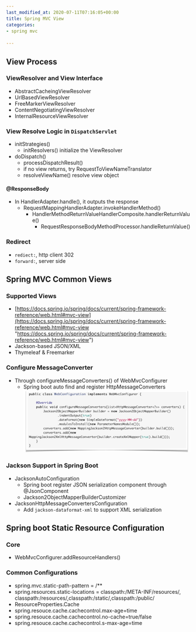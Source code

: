 ```yaml
---
last_modified_at: 2020-07-11T07:16:05+00:00
title: Spring MVC View
categories:
- spring mvc

---
```

## View Process

### ViewResolver and View Interface

* AbstractCacheingViewResolver
* UrlBasedViewResolver
* FreeMarkerViewResolver
* ContentNegotiatingViewResolver
* InternalResourceViewResolver

### View Resolve Logic in `DispatchServlet`

* initStrategies()
  * initResolvers() initialize the ViewResolver
* doDispatch()
  * processDispatchResult()
  * if no view returns, try RequestToViewNameTranslator
  * resolveViewName() resolve view object

#### @ResponseBody

* In HandlerAdapter.handle(), it outputs the response
  * RequestMappingHandlerAdapter.invokeHandlerMethod()
    * HandlerMethodReturnValueHandlerComposite.handlerReturnValue()
      * RequestResponseBodyMethodProcessor.handleReturnValue()

### Redirect

* `rediect:`, http client 302
* `forward:`, server side

## Spring MVC Common Views

### Supported Views

* [https://docs.spring.io/spring/docs/current/spring-framework-reference/web.html#mvc-view](https://docs.spring.io/spring/docs/current/spring-framework-reference/web.html#mvc-view "https://docs.spring.io/spring/docs/current/spring-framework-reference/web.html#mvc-view")
* Jackson-based JSON/XML
* Thymeleaf & Freemarker

### Configure MessageConverter

* Through configureMessageConverters() of WebMvcConfigurer
  * Spring boot auto find and register HttpMessageConverters  
    ![](/uploads/message-converter.png)

### Jackson Support in Spring Boot

* JacksonAutoConfiguration
  * Spring boot register JSON serialization component through @JsonComponent
  * Jackson2ObjectMapperBuilderCustomizer
* JacksonHttpMessageConvertersConfiguration
  * Add `jackson-dataformat-xml` to support XML serialization

## Spring boot Static Resource Configuration

### Core

* WebMvcConfigurer.addResourceHandlers()

### Common Configurations

* spring.mvc.static-path-pattern = /**
* spring.resources.static-locations = classpath:/META-INF/resources/, classpath:/resources/,classpath:/static/,classpath:/public/
* ResourceProperties.Cache
* spring.resouce.cache.cachecontrol.max-age=time
* spring.resouce.cache.cachecontrol.no-cache=true/false
* spring.resouce.cache.cachecontrol.s-max-age=time